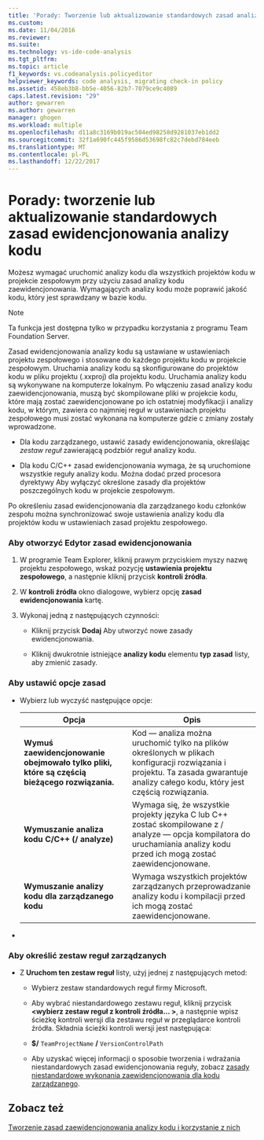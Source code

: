 ```yaml
---
title: 'Porady: Tworzenie lub aktualizowanie standardowych zasad analizy kodu zaewidencjonowania | Dokumentacja firmy Microsoft'
ms.custom: 
ms.date: 11/04/2016
ms.reviewer: 
ms.suite: 
ms.technology: vs-ide-code-analysis
ms.tgt_pltfrm: 
ms.topic: article
f1_keywords: vs.codeanalysis.policyeditor
helpviewer_keywords: code analysis, migrating check-in policy
ms.assetid: 458eb3b8-bb5e-4056-82b7-7079ce9c4089
caps.latest.revision: "29"
author: gewarren
ms.author: gewarren
manager: ghogen
ms.workload: multiple
ms.openlocfilehash: d11a8c3169b019ac504ed98258d9281037eb1dd2
ms.sourcegitcommit: 32f1a690fc445f9586d53698fc82c7debd784eeb
ms.translationtype: MT
ms.contentlocale: pl-PL
ms.lasthandoff: 12/22/2017
---
```

# <a name="how-to-create-or-update-standard-code-analysis-check-in-policies"></a>Porady: tworzenie lub aktualizowanie standardowych zasad ewidencjonowania analizy kodu
Możesz wymagać uruchomić analizy kodu dla wszystkich projektów kodu w projekcie zespołowym przy użyciu zasad analizy kodu zaewidencjonowania. Wymagających analizy kodu może poprawić jakość kodu, który jest sprawdzany w bazie kodu.  
  
> [!NOTE]
>  Ta funkcja jest dostępna tylko w przypadku korzystania z programu Team Foundation Server.  
  
 Zasad ewidencjonowania analizy kodu są ustawiane w ustawieniach projektu zespołowego i stosowane do każdego projektu kodu w projekcie zespołowym. Uruchamia analizy kodu są skonfigurowane do projektów kodu w pliku projektu (.xxproj) dla projektu kodu. Uruchamia analizy kodu są wykonywane na komputerze lokalnym. Po włączeniu zasad analizy kodu zaewidencjonowania, muszą być skompilowane pliki w projekcie kodu, które mają zostać zaewidencjonowane po ich ostatniej modyfikacji i analizy kodu, w którym, zawiera co najmniej reguł w ustawieniach projektu zespołowego musi zostać wykonana na komputerze gdzie c zmiany zostały wprowadzone.  
  
-   Dla kodu zarządzanego, ustawić zasady ewidencjonowania, określając *zestaw reguł* zawierającą podzbiór reguł analizy kodu.  
  
-   Dla kodu C/C++ zasad ewidencjonowania wymaga, że są uruchomione wszystkie reguły analizy kodu. Można dodać przed procesora dyrektywy Aby wyłączyć określone zasady dla projektów poszczególnych kodu w projekcie zespołowym.  
  
 Po określeniu zasad ewidencjonowania dla zarządzanego kodu członków zespołu można synchronizować swoje ustawienia analizy kodu dla projektów kodu w ustawieniach zasad projektu zespołowego.  
  
### <a name="to-open-the-check-in-policy-editor"></a>Aby otworzyć Edytor zasad ewidencjonowania  
  
1.  W programie Team Explorer, kliknij prawym przyciskiem myszy nazwę projektu zespołowego, wskaż pozycję **ustawienia projektu zespołowego**, a następnie kliknij przycisk **kontroli źródła**.  
  
2.  W **kontroli źródła** okno dialogowe, wybierz opcję **zasad ewidencjonowania** kartę.  
  
3.  Wykonaj jedną z następujących czynności:  
  
    -   Kliknij przycisk **Dodaj** Aby utworzyć nowe zasady ewidencjonowania.  
  
    -   Kliknij dwukrotnie istniejące **analizy kodu** elementu **typ zasad** listy, aby zmienić zasady.  
  
### <a name="to-set-policy-options"></a>Aby ustawić opcje zasad  
  
-   Wybierz lub wyczyść następujące opcje:  
  
    |Opcja|Opis|  
    |------------|-----------------|  
    |**Wymuś zaewidencjonowanie obejmowało tylko pliki, które są częścią bieżącego rozwiązania.**|Kod — analiza można uruchomić tylko na plików określonych w plikach konfiguracji rozwiązania i projektu. Ta zasada gwarantuje analizy całego kodu, który jest częścią rozwiązania.|  
    |**Wymuszanie analiza kodu C/C++ (/ analyze)**|Wymaga się, że wszystkie projekty języka C lub C++ zostać skompilowane z / analyze — opcja kompilatora do uruchamiania analizy kodu przed ich mogą zostać zaewidencjonowane.|  
    |**Wymuszanie analizy kodu dla zarządzanego kodu**|Wymaga wszystkich projektów zarządzanych przeprowadzanie analizy kodu i kompilacji przed ich mogą zostać zaewidencjonowane.|  
  
-  
  
### <a name="to-specify-a-managed-rule-set"></a>Aby określić zestaw reguł zarządzanych  
  
-   Z **Uruchom ten zestaw reguł** listy, użyj jednej z następujących metod:  
  
    -   Wybierz zestaw standardowych reguł firmy Microsoft.  
  
    -   Aby wybrać niestandardowego zestawu reguł, kliknij przycisk  **\<wybierz zestaw reguł z kontroli źródła... >**, a następnie wpisz ścieżkę kontroli wersji dla zestawu reguł w przeglądarce kontroli źródła. Składnia ścieżki kontroli wersji jest następująca:  
  
    -   **$/** `TeamProjectName` **/** `VersionControlPath`  
  
    -   Aby uzyskać więcej informacji o sposobie tworzenia i wdrażania niestandardowych zasad ewidencjonowania reguły, zobacz [zasady niestandardowe wykonania zaewidencjonowania dla kodu zarządzanego](../code-quality/implementing-custom-code-analysis-check-in-policies-for-managed-code.md).  
  
## <a name="see-also"></a>Zobacz też  
 [Tworzenie zasad zaewidencjonowania analizy kodu i korzystanie z nich](../code-quality/creating-and-using-code-analysis-check-in-policies.md)